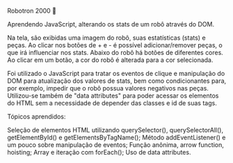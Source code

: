 Robotron 2000 🤖

Aprendendo JavaScript, alterando os stats de um robô através do DOM.

Na tela, são exibidas uma imagem do robô, suas estatísticas (stats) e peças. Ao clicar nos botões de + e - é possível adicionar/remover peças, o que irá influenciar nos stats. Abaixo do robô há botões de diferentes cores. Ao clicar em um botão, a cor do robô é alterada para a cor selecionada.

Foi utilizado o JavaScript para tratar os eventos de clique e manipulação do DOM para atualização dos valores de stats, bem como condicionantes para, por exemplo, impedir que o robô possua valores negativos nas peças. Utilizou-se também de "data attributes" para poder acessar os elementos do HTML sem a necessidade de depender das classes e id de suas tags.

Tópicos aprendidos:

Seleção de elementos HTML utilizando querySelector(), querySelectorAll(), getElementById() e getElementsByTagName();
Método addEventListener() e um pouco sobre manipulação de eventos;
Função anônima, arrow function, hoisting;
Array e iteração com forEach();
Uso de data attributes.
